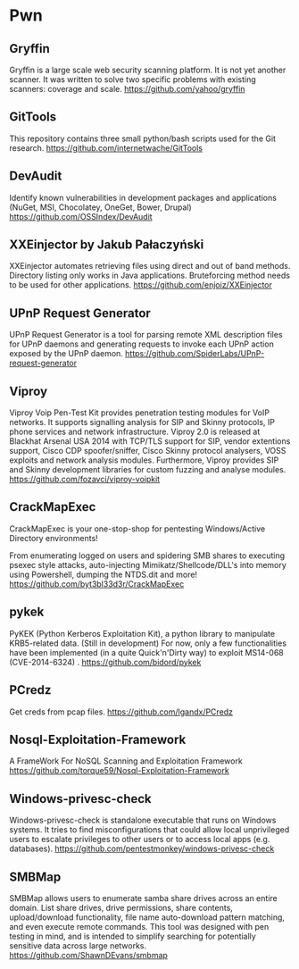 Pwn
===

Gryffin
---

Gryffin is a large scale web security scanning platform. It is not yet another scanner. It was written to solve two specific problems with existing scanners: coverage and scale. 
https://github.com/yahoo/gryffin

GitTools
---

This repository contains three small python/bash scripts used for the Git research.
https://github.com/internetwache/GitTools

DevAudit
---

Identify known vulnerabilities in development packages and applications (NuGet, MSI, Chocolatey, OneGet, Bower, Drupal)
https://github.com/OSSIndex/DevAudit

XXEinjector by Jakub Pałaczyński
---

XXEinjector automates retrieving files using direct and out of band methods. Directory listing only works in Java applications. Bruteforcing method needs to be used for other applications.
https://github.com/enjoiz/XXEinjector

UPnP Request Generator
---

UPnP Request Generator is a tool for parsing remote XML description files for UPnP daemons and generating requests to invoke each UPnP action exposed by the UPnP daemon.
https://github.com/SpiderLabs/UPnP-request-generator

Viproy
---

Viproy Voip Pen-Test Kit provides penetration testing modules for VoIP networks. It supports signalling analysis for SIP and Skinny protocols, IP phone services and network infrastructure. Viproy 2.0 is released at Blackhat Arsenal USA 2014 with TCP/TLS support for SIP, vendor extentions support, Cisco CDP spoofer/sniffer, Cisco Skinny protocol analysers, VOSS exploits and network analysis modules. Furthermore, Viproy provides SIP and Skinny development libraries for custom fuzzing and analyse modules.
https://github.com/fozavci/viproy-voipkit

CrackMapExec
---

CrackMapExec is your one-stop-shop for pentesting Windows/Active Directory environments!

From enumerating logged on users and spidering SMB shares to executing psexec style attacks, auto-injecting Mimikatz/Shellcode/DLL's into memory using Powershell, dumping the NTDS.dit and more!
https://github.com/byt3bl33d3r/CrackMapExec

pykek
---

PyKEK (Python Kerberos Exploitation Kit), a python library to manipulate KRB5-related data. (Still in development)
For now, only a few functionalities have been implemented (in a quite Quick'n'Dirty way) to exploit MS14-068 (CVE-2014-6324) .
https://github.com/bidord/pykek

PCredz
---

Get creds from pcap files.
https://github.com/lgandx/PCredz

Nosql-Exploitation-Framework
---

A FrameWork For NoSQL Scanning and Exploitation Framework
https://github.com/torque59/Nosql-Exploitation-Framework

Windows-privesc-check
---

Windows-privesc-check is standalone executable that runs on Windows systems. It tries to find misconfigurations that could allow local unprivileged users to escalate privileges to other users or to access local apps (e.g. databases). 
https://github.com/pentestmonkey/windows-privesc-check

SMBMap
---

SMBMap allows users to enumerate samba share drives across an entire domain. List share drives, drive permissions, share contents, upload/download functionality, file name auto-download pattern matching, and even execute remote commands. This tool was designed with pen testing in mind, and is intended to simplify searching for potentially sensitive data across large networks.
https://github.com/ShawnDEvans/smbmap

